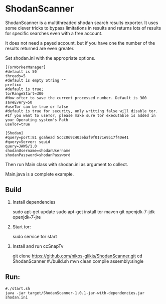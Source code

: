 ShodanScanner
=============

ShodanScanner is a multithreaded shodan search results exporter. It uses some clever tricks to bypass limitations in results and returns lots of results for specific searches even with a free account.

It does not need a payed account, but if you have one the number of the results returned are even greater.

Set shodan.ini with the appropriate options.

    [TorWorkerManager]
    #default is 50
    threads=5
    #default is empty String ""
    prefix=
    #default is true;
    torRangeStart=300
    #How ofter to save the current processed number. Default is 300
    saveEvery=50
    #useTor can be true or false
    #default is true for security, only writting false will disable tor.
    #If you want to useTor, please make sure tor executable is added in your Operating system's Path
    useTor=true
    
    [Shodan]
    #query=port:81 goahead 5ccc069c403ebaf9f0171e9517f40e41
    #query=Server: squid
    query=JAWS/1.0
    shodanUsername=shodanUsername
    shodanPassword=shodanPassword
    
Then run Main class with shodan.ini as argument to collect. 

Main.java is a complete example.

Build
-----

1) Install dependencies 
    
    sudo apt-get update
    sudo apt-get install tor maven git openjdk-7-jdk openjdk-7-jre
    
2) Start tor:
    
    sudo service tor start
    
    
3) Install and run ccSnapTv

    git clone https://github.com/nikos-glikis/ShodanScanner.git
    cd ShodanScanner
    #./build.sh
    mvn clean compile assembly:single
    
Run:
-----

    #./start.sh
    java -jar target/ShodanScanner-1.0.1-jar-with-dependencies.jar shodan.ini
    
    